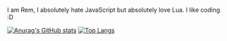 I am Rem, I absolutely hate JavaScript but absolutely love Lua. I like coding :D

[![Anurag's GitHub stats](https://github-readme-stats.vercel.app/api?username=absolutelynotrem&show_icons=true&theme=tokyonight)](https://github.com/anuraghazra/github-readme-stats)
[![Top Langs](https://github-readme-stats.vercel.app/api/top-langs/?username=absolutelynotrem&layout=compact&theme=tokyonight)](https://github.com/anuraghazra/github-readme-stats)
